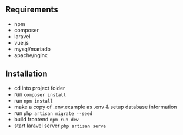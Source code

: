 ## Requirements

* npm
* composer
* laravel
* vue.js
* mysql/mariadb
* apache/nginx

## Installation

* cd into project folder
* run `composer install`
* run `npm install`
* make a copy of .env.example as .env & setup database information
* run `php artisan migrate --seed`
* build frontend `npm run dev`
* start laravel server `php artisan serve`
